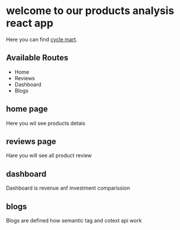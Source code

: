# welcome to our products analysis react app

Here you can find [cycle mart](https://prodicts-analysis.netlify.app).

## Available Routes

- Home
- Reviews
- Dashboard
- Blogs
## home page 
Here you wil see products detais
## reviews page 
Hare you will see all product review
## dashboard 
Dashboard is revenue anf investment comparission
## blogs
Blogs are defined how semantic tag and cotext api work
